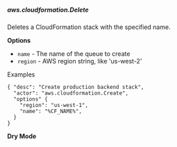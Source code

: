 ##### aws.cloudformation.Delete

Deletes a CloudFormation stack with the specified name.

**Options**

  * `name` - The name of the queue to create
  * `region` - AWS region string, like 'us-west-2'

Examples

    { "desc": "Create production backend stack",
      "actor": "aws.cloudformation.Create",
      "options" {
        "region": "us-west-1",
        "name": "%CF_NAME%",
      }
    }

**Dry Mode**

